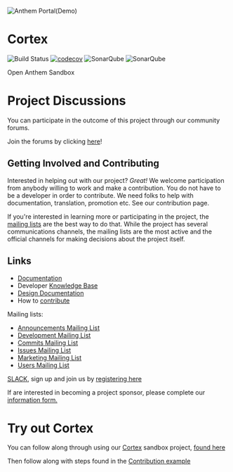 
![Anthem Portal(Demo)](https://github.com/openanthem/oss/raw/master/tools/logo/anthem_banner.png)
# Cortex
![Build Status](https://bamboo.previewmy.net/plugins/servlet/wittified/build-status/COR-BUIL)
[![codecov](https://codecov.io/gh/openanthem/cortex/branch/develop/graph/badge.svg)](https://codecov.io/gh/openanthem/cortex)
![SonarQube](https://img.shields.io/sonar/http/sonarqube.com/org.springframework:gs-spring-boot/tech_debt.svg)
![SonarQube](https://img.shields.io/sonar/http/sonarqube.com/org.springframework:gs-spring-boot/coverage.svg)

Open Anthem Sandbox

# Project Discussions

You can participate in the outcome of this project through our community forums.

Join the forums by clicking [here](https://discourse.previewmy.net/c/Cortex)!

## Getting Involved and Contributing

Interested in helping out with our project? _Great!_ We welcome participation from anybody willing to work and make a contribution. You do not have to be a developer in order to contribute. We need folks to help with documentation, translation, promotion etc.  See our contribution page.

If you're interested in learning more or participating in the project, the [mailing lists](https://anthemopensource.atlassian.net/wiki/display/OA/Mailing+Lists) are the best way to do that. While the project has several communications channels, the mailing lists are the most active and the official channels for making decisions about the project itself.

## Links

* [Documentation](https://anthemopensource.atlassian.net/wiki/display/OA/Opensource+Project+Documentation)
* Developer [Knowledge Base](https://anthemopensource.atlassian.net/wiki/display/OA/Developer+Documentation)
* [Design Documentation](https://anthemopensource.atlassian.net/wiki/display/OA/Design+Documentation)
* How to [contribute](CONTRIBUTING.md)


Mailing lists:

* [Announcements Mailing List](mailto:anthem-opensource-portal@webteks.com)
* [Development Mailing List](mailto:anthem-opensource-portal@webteks.com)
* [Commits Mailing List](mailto:anthem-opensource-portal@webteks.com)
* [Issues Mailing List](mailto:anthem-opensource-portal@webteks.com)
* [Marketing Mailing List](mailto:anthem-opensource-portal@webteks.com)
* [Users Mailing List](mailto:anthem-opensource-portal@webteks.com)

[SLACK](https://aosslack.stamplayapp.com/), sign up and join us by [registering here](https://aosslack.stamplayapp.com/)

If are interested in becoming a project sponsor,  please complete our [information form.](https://docs.google.com/a/webteks.com/forms/d/e/1FAIpQLSdJ-7qHY_sTyfaq7H6JnzENX0jp8XYllb6T0N3aFqPgjDgG3w/viewform)

# Try out Cortex

You can follow along through using our [Cortex](https://github.com/openanthem/cortex/) sandbox project, [found here](https://github.com/openanthem/cortex/)

Then follow along with steps found in the [Contribution example](https://raw.githubusercontent.com/openanthem/oss/master/CONTRIBUTING.md)
